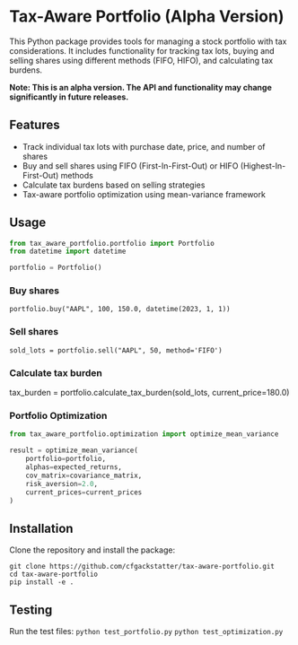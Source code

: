 # Tax-Aware Portfolio (Alpha Version)
This Python package provides tools for managing a stock portfolio with tax considerations. It includes functionality for tracking tax lots, buying and selling shares using different methods (FIFO, HIFO), and calculating tax burdens.

**Note: This is an alpha version. The API and functionality may change significantly in future releases.**

## Features
- Track individual tax lots with purchase date, price, and number of shares
- Buy and sell shares using FIFO (First-In-First-Out) or HIFO (Highest-In-First-Out) methods
- Calculate tax burdens based on selling strategies
- Tax-aware portfolio optimization using mean-variance framework

## Usage
```python
from tax_aware_portfolio.portfolio import Portfolio
from datetime import datetime

portfolio = Portfolio()
```

### Buy shares
```portfolio.buy("AAPL", 100, 150.0, datetime(2023, 1, 1))```

### Sell shares
```sold_lots = portfolio.sell("AAPL", 50, method='FIFO')```

### Calculate tax burden
tax_burden = portfolio.calculate_tax_burden(sold_lots, current_price=180.0)

### Portfolio Optimization
```python
from tax_aware_portfolio.optimization import optimize_mean_variance

result = optimize_mean_variance(
    portfolio=portfolio,
    alphas=expected_returns,
    cov_matrix=covariance_matrix,
    risk_aversion=2.0,
    current_prices=current_prices
)
```

## Installation
Clone the repository and install the package:
```
git clone https://github.com/cfgackstatter/tax-aware-portfolio.git
cd tax-aware-portfolio
pip install -e .
```

## Testing
Run the test files:
```python test_portfolio.py```
```python test_optimization.py```